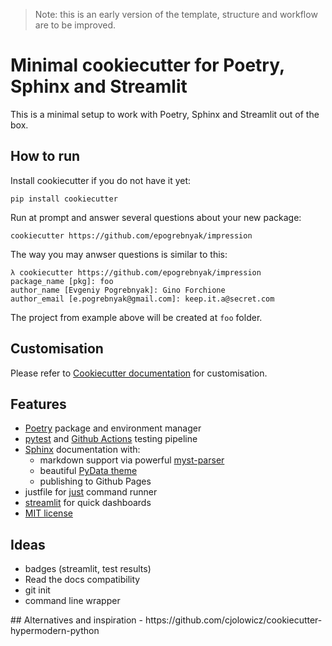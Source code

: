 > Note: this is an early version of the template, structure and workflow are to be improved.

# Minimal cookiecutter for Poetry, Sphinx and Streamlit 

This is a minimal setup to work with Poetry, Sphinx and Streamlit out of the box.

## How to run

Install cookiecutter if you do not have it yet:

```
pip install cookiecutter
```

Run at prompt and answer several questions about your new package:

```
cookiecutter https://github.com/epogrebnyak/impression
```

The way you may anwser questions is similar to this:

```console
λ cookiecutter https://github.com/epogrebnyak/impression
package_name [pkg]: foo
author_name [Evgeniy Pogrebnyak]: Gino Forchione
author_email [e.pogrebnyak@gmail.com]: keep.it.a@secret.com
```

The project from example above will be created at `foo` folder. 

## Customisation

Please refer to [Cookiecutter documentation](https://cookiecutter.readthedocs.io)
for customisation.

## Features

 - [Poetry](https://python-poetry.org/) package and environment manager
 - [pytest](https://docs.pytest.org/en/stable/) and [Github Actions](https://docs.github.com/en/free-pro-team@latest/actions) testing pipeline
 - [Sphinx](https://www.sphinx-doc.org/en/master/) documentation with:
   - markdown support via powerful [myst-parser](https://myst-parser.readthedocs.io/en/latest/)
   - beautiful [PyData theme](https://pydata-sphinx-theme.readthedocs.io/en/latest/)
   - publishing to Github Pages
- justfile for [just](https://github.com/casey/just) command runner
- [streamlit](https://docs.streamlit.io/en/stable/) for quick dashboards
- [MIT license](LISENCE)

## Ideas

- badges (streamlit, test results)
- Read the docs compatibility 
- git init
- command line wrapper

<!--
## Not yet

 - precommit hooks
 - nox
 - coverage
--!> 
 
## Alternatives and inspiration

- https://github.com/cjolowicz/cookiecutter-hypermodern-python

